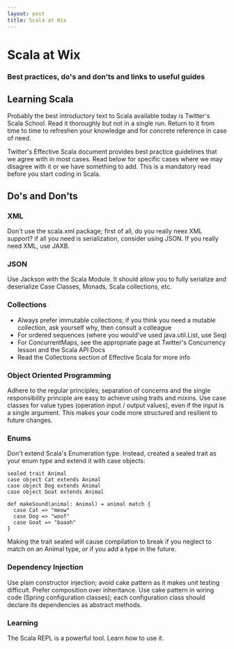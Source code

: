 ```yaml
---
layout: post
title: Scala at Wix
---
```


# Scala at Wix

### Best practices, do's and don'ts and links to useful guides

## Learning Scala

Probably the best introductory text to Scala available today is Twitter's Scala School. Read it thoroughly but not in a single run. Return to it from time to time to refreshen your knowledge and for concrete reference in case of need.

Twitter's Effective Scala document provides best practice guidelines that we agree with in most cases. Read below for specific cases where we may disagree with it or we have something to add. This is a mandatory read before you start coding in Scala.

## Do's and Don'ts

### XML

Don't use the scala.xml package; first of all, do you really neex XML support? if all you need is serialization, consider using JSON. If you really need XML, use JAXB.

### JSON

Use Jackson with the Scala Module. It should allow you to fully serialize and deserialize Case Classes, Monads, Scala collections, etc.

### Collections

* Always prefer immutable collections; if you think you need a mutable collection, ask yourself why, then consult a colleague
* For ordered sequences (where you would've used java.util.List, use Seq)
* For ConcurrentMaps, see the appropriate page at Twitter's Concurrency lesson and the Scala API Docs
* Read the Collections section of Effective Scala for more info

### Object Oriented Programming

Adhere to the regular principles; separation of concerns and the single responsibility principle are easy to achieve using traits and mixins. Use case classes for value types (operation input / output values), even if the input is a single argument. This makes your code more structured and resilient to future changes.

### Enums

Don't extend Scala's Enumeration type. Instead, created a sealed trait as your enum type and extend it with case objects:

```
sealed trait Animal
case object Cat extends Animal
case object Dog extends Animal
case object Goat extends Animal

def makeSound(animal: Animal) = animal match {
  case Cat => "meow"
  case Dog => "woof"
  case Goat => "baaah"
}
```

Making the trait sealed will cause compilation to break if you neglect to match on an Animal type, or if you add a type in the future.

### Dependency Injection

Use plain constructor injection; avoid cake pattern as it makes unit testing difficult. Prefer composition over inheritance. Use cake pattern in wiring code (Spring configuration classes); each configuration class should declare its dependencies as abstract methods.

### Learning

The Scala REPL is a powerful tool. Learn how to use it.
